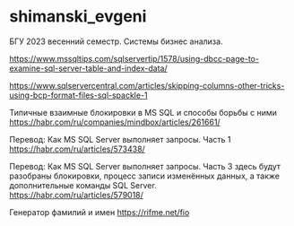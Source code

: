 # shimanski_evgeni
БГУ 2023 весенний семестр. Системы бизнес анализа. 

https://www.mssqltips.com/sqlservertip/1578/using-dbcc-page-to-examine-sql-server-table-and-index-data/

https://www.sqlservercentral.com/articles/skipping-columns-other-tricks-using-bcp-format-files-sql-spackle-1

Типичные взаимные блокировки в MS SQL и способы борьбы с ними
https://habr.com/ru/companies/mindbox/articles/261661/

Перевод: Как MS SQL Server выполняет запросы. Часть 1
https://habr.com/ru/articles/573438/

Перевод: Как MS SQL Server выполняет запросы. Часть 3
здесь будут разобраны блокировки, процесс записи изменённых данных, а также дополнительные команды SQL Server.
https://habr.com/ru/articles/579018/

Генератор фамилий и имен
https://rifme.net/fio


